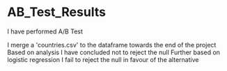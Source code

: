 # AB_Test_Results
I have performed A/B Test

I merge a 'countries.csv' to the dataframe towards the end of the project
Based on analysis I have concluded not to reject the null
Further based on logistic regression I fail to reject the null in favour of the alternative
